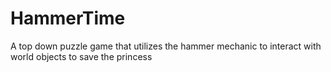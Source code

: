# HammerTime
A top down puzzle game that utilizes the hammer mechanic to interact with world objects to save the princess
